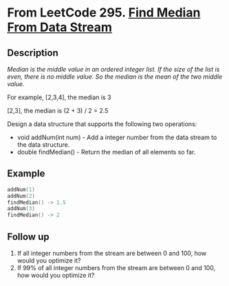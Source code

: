 # From LeetCode 295. [Find Median From Data Stream](https://leetcode-cn.com/problems/find-median-from-data-stream/)

## Description

*Median is the middle value in an ordered integer list. If the size of the list is even, there is no middle value. So the median is the mean of the two middle value.*

For example,
[2,3,4], the median is 3

[2,3], the median is (2 + 3) / 2 = 2.5

Design a data structure that supports the following two operations:
* void addNum(int num) - Add a integer number from the data stream to the data structure.
* double findMedian() - Return the median of all elements so far.

## Example

```cpp
addNum(1)
addNum(2)
findMedian() -> 1.5
addNum(3) 
findMedian() -> 2
```

## Follow up

1. If all integer numbers from the stream are between 0 and 100, how would you optimize it?
2. If 99% of all integer numbers from the stream are between 0 and 100, how would you optimize it?

